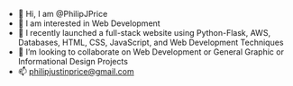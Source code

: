 - 👋 Hi, I am @PhilipJPrice
- 👀 I am interested in Web Development
- 🌱 I recently launched a full-stack website using Python-Flask, AWS, Databases, HTML, CSS, JavaScript, and Web Development Techniques
- 💞️ I’m looking to collaborate on Web Development or General Graphic or Informational Design Projects
- 📫 philipjustinprice@gmail.com

<!---
PhilipJPrice/PhilipJPrice is a ✨ special ✨ repository because its `README.md` (this file) appears on your GitHub profile.
You can click the Preview link to take a look at your changes.
--->
